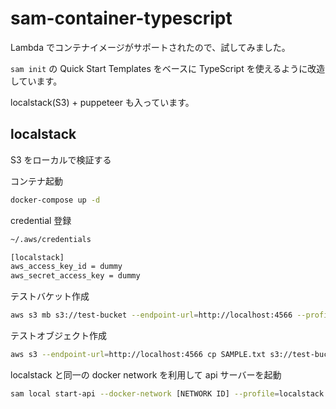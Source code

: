 # sam-container-typescript

Lambda でコンテナイメージがサポートされたので、試してみました。

`sam init` の Quick Start Templates をベースに TypeScript を使えるように改造しています。

localstack(S3) + puppeteer も入っています。

## localstack

S3 をローカルで検証する

コンテナ起動

```bash
docker-compose up -d
```

credential 登録

```bash
~/.aws/credentials

[localstack]
aws_access_key_id = dummy
aws_secret_access_key = dummy
```

テストバケット作成

```bash
aws s3 mb s3://test-bucket --endpoint-url=http://localhost:4566 --profile=localstack
```

テストオブジェクト作成

```bash
aws s3 --endpoint-url=http://localhost:4566 cp SAMPLE.txt s3://test-bucket --profile=localstack
```

localstack と同一の docker network を利用して api サーバーを起動

```bash
sam local start-api --docker-network [NETWORK ID] --profile=localstack
```
